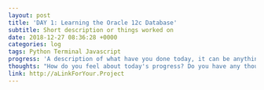 ```yaml
---
layout: post
title: 'DAY 1: Learning the Oracle 12c Database'
subtitle: Short description or things worked on
date: 2018-12-27 08:36:28 +0000
categories: log
tags: Python Terminal Javascript
progress: 'A description of what have you done today, it can be anything - reading, code, writing, its up to you!'
thoughts: "How do you feel about today's progress? Do you have any thoughts or things you would like to share?"
link: http://aLinkForYour.Project
---
```

